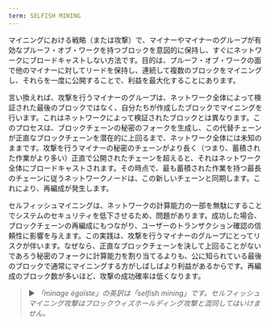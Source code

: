 ```yaml
---
term: SELFISH MINING
---
```


マイニングにおける戦略（または攻撃）で、マイナーやマイナーのグループが有効なプルーフ・オブ・ワークを持つブロックを意図的に保持し、すぐにネットワークにブロードキャストしない方法です。目的は、プルーフ・オブ・ワークの面で他のマイナーに対してリードを保持し、連続して複数のブロックをマイニングし、それらを一度に公開することで、利益を最大化することにあります。

言い換えれば、攻撃を行うマイナーのグループは、ネットワーク全体によって検証された最後のブロックではなく、自分たちが作成したブロックでマイニングを行います。これはネットワークによって検証されたブロックとは異なります。このプロセスは、ブロックチェーンの秘密のフォークを生成し、この代替チェーンが正直なブロックチェーンを潜在的に上回るまで、ネットワーク全体には未知のままです。攻撃を行うマイナーの秘密のチェーンがより長く（つまり、蓄積された作業がより多い）正直で公開されたチェーンを超えると、それはネットワーク全体にブロードキャストされます。その時点で、最も蓄積された作業を持つ最長のチェーンに従うネットワークノードは、この新しいチェーンと同期します。これにより、再編成が発生します。

セルフィッシュマイニングは、ネットワークの計算能力の一部を無駄にすることでシステムのセキュリティを低下させるため、問題があります。成功した場合、ブロックチェーンの再編成にもつながり、ユーザーのトランザクション確認の信頼性に影響を与えます。この実践は、攻撃を行うマイナーのグループにとってリスクが伴います。なぜなら、正直なブロックチェーンを決して上回ることがないであろう秘密のフォークに計算能力を割り当てるよりも、公に知られている最後のブロックで通常にマイニングする方がしばしばより利益があるからです。再編成のブロック数が多いほど、攻撃の成功確率は低くなります。

> ► *「minage égoïste」の英訳は「selfish mining」です。セルフィッシュマイニング攻撃はブロックウィズホールディング攻撃と混同してはいけません。*